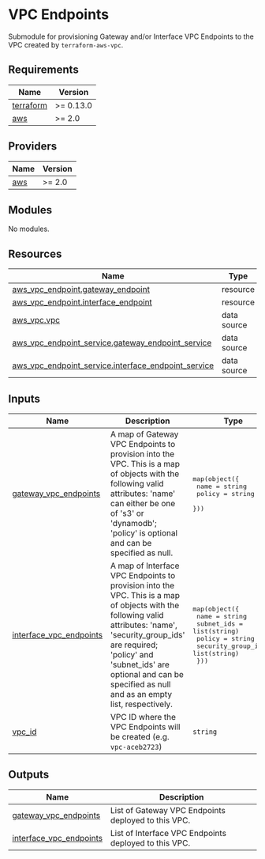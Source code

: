 # VPC Endpoints

Submodule for provisioning Gateway and/or Interface VPC Endpoints to the VPC created by `terraform-aws-vpc`.

## Requirements

| Name | Version |
|------|---------|
| <a name="requirement_terraform"></a> [terraform](#requirement\_terraform) | >= 0.13.0 |
| <a name="requirement_aws"></a> [aws](#requirement\_aws) | >= 2.0 |

## Providers

| Name | Version |
|------|---------|
| <a name="provider_aws"></a> [aws](#provider\_aws) | >= 2.0 |

## Modules

No modules.

## Resources

| Name | Type |
|------|------|
| [aws_vpc_endpoint.gateway_endpoint](https://registry.terraform.io/providers/hashicorp/aws/latest/docs/resources/vpc_endpoint) | resource |
| [aws_vpc_endpoint.interface_endpoint](https://registry.terraform.io/providers/hashicorp/aws/latest/docs/resources/vpc_endpoint) | resource |
| [aws_vpc.vpc](https://registry.terraform.io/providers/hashicorp/aws/latest/docs/data-sources/vpc) | data source |
| [aws_vpc_endpoint_service.gateway_endpoint_service](https://registry.terraform.io/providers/hashicorp/aws/latest/docs/data-sources/vpc_endpoint_service) | data source |
| [aws_vpc_endpoint_service.interface_endpoint_service](https://registry.terraform.io/providers/hashicorp/aws/latest/docs/data-sources/vpc_endpoint_service) | data source |

## Inputs

| Name | Description | Type | Default | Required |
|------|-------------|------|---------|:--------:|
| <a name="input_gateway_vpc_endpoints"></a> [gateway\_vpc\_endpoints](#input\_gateway\_vpc\_endpoints) | A map of Gateway VPC Endpoints to provision into the VPC. This is a map of objects with the following valid attributes: 'name' can either be one of 's3' or 'dynamodb'; 'policy' is optional and can be specified as null. | <pre>map(object({<br>    name   = string<br>    policy = string<br>  }))</pre> | `{}` | no |
| <a name="input_interface_vpc_endpoints"></a> [interface\_vpc\_endpoints](#input\_interface\_vpc\_endpoints) | A map of Interface VPC Endpoints to provision into the VPC. This is a map of objects with the following valid attributes: 'name', 'security\_group\_ids' are required; 'policy' and 'subnet\_ids' are optional and can be specified as null and as an empty list, respectively. | <pre>map(object({<br>    name               = string<br>    subnet_ids         = list(string)<br>    policy             = string<br>    security_group_ids = list(string)<br>  }))</pre> | `{}` | no |
| <a name="input_vpc_id"></a> [vpc\_id](#input\_vpc\_id) | VPC ID where the VPC Endpoints will be created (e.g. `vpc-aceb2723`) | `string` | n/a | yes |

## Outputs

| Name | Description |
|------|-------------|
| <a name="output_gateway_vpc_endpoints"></a> [gateway\_vpc\_endpoints](#output\_gateway\_vpc\_endpoints) | List of Gateway VPC Endpoints deployed to this VPC. |
| <a name="output_interface_vpc_endpoints"></a> [interface\_vpc\_endpoints](#output\_interface\_vpc\_endpoints) | List of Interface VPC Endpoints deployed to this VPC. |
